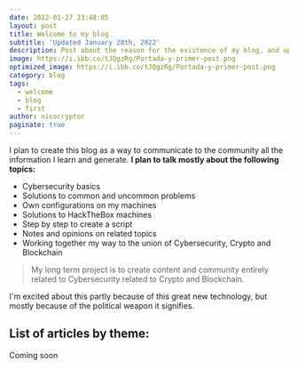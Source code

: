```yaml
---
date: 2022-01-27 23:48:05
layout: post
title: Welcome to my blog
subtitle: 'Updated January 28th, 2022'
description: Post about the reason for the existence of my blog, and updated every time there is a new post
image: https://i.ibb.co/tJQgzRg/Portada-y-primer-post.png
optimized_image: https://i.ibb.co/tJQgzRg/Portada-y-primer-post.png
category: blog
tags:
  - welcome
  - blog
  - first
author: nicocryptor
paginate: true
---
```


I plan to create this blog as a way to communicate to the community all the information I learn and generate. **I plan to talk mostly about the following topics:**

* Cybersecurity basics
* Solutions to common and uncommon problems 
* Own configurations on my machines
* Solutions to HackTheBox machines
* Step by step to create a script
* Notes and opinions on related topics
* Working together my way to the union of Cybersecurity, Crypto and Blockchain

> My long term project is to create content and community entirely related to Cybersecurity related to Crypto and Blockchain.

I'm excited about this partly because of this great new technology, but mostly because of the political weapon it signifies.

<!--page-->

## List of articles by theme:

Coming soon

<!--page-->

